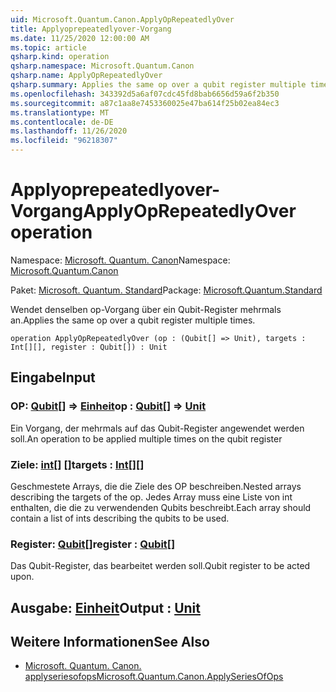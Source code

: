 ```yaml
---
uid: Microsoft.Quantum.Canon.ApplyOpRepeatedlyOver
title: Applyoprepeatedlyover-Vorgang
ms.date: 11/25/2020 12:00:00 AM
ms.topic: article
qsharp.kind: operation
qsharp.namespace: Microsoft.Quantum.Canon
qsharp.name: ApplyOpRepeatedlyOver
qsharp.summary: Applies the same op over a qubit register multiple times.
ms.openlocfilehash: 343392d5a6af07cdc45fd8bab6656d59a6f2b350
ms.sourcegitcommit: a87c1aa8e7453360025e47ba614f25b02ea84ec3
ms.translationtype: MT
ms.contentlocale: de-DE
ms.lasthandoff: 11/26/2020
ms.locfileid: "96218307"
---
```

# <a name="applyoprepeatedlyover-operation"></a><span data-ttu-id="d4435-102">Applyoprepeatedlyover-Vorgang</span><span class="sxs-lookup"><span data-stu-id="d4435-102">ApplyOpRepeatedlyOver operation</span></span>

<span data-ttu-id="d4435-103">Namespace: [Microsoft. Quantum. Canon](xref:Microsoft.Quantum.Canon)</span><span class="sxs-lookup"><span data-stu-id="d4435-103">Namespace: [Microsoft.Quantum.Canon](xref:Microsoft.Quantum.Canon)</span></span>

<span data-ttu-id="d4435-104">Paket: [Microsoft. Quantum. Standard](https://nuget.org/packages/Microsoft.Quantum.Standard)</span><span class="sxs-lookup"><span data-stu-id="d4435-104">Package: [Microsoft.Quantum.Standard](https://nuget.org/packages/Microsoft.Quantum.Standard)</span></span>


<span data-ttu-id="d4435-105">Wendet denselben op-Vorgang über ein Qubit-Register mehrmals an.</span><span class="sxs-lookup"><span data-stu-id="d4435-105">Applies the same op over a qubit register multiple times.</span></span>

```qsharp
operation ApplyOpRepeatedlyOver (op : (Qubit[] => Unit), targets : Int[][], register : Qubit[]) : Unit
```


## <a name="input"></a><span data-ttu-id="d4435-106">Eingabe</span><span class="sxs-lookup"><span data-stu-id="d4435-106">Input</span></span>

### <a name="op--qubit--unit"></a><span data-ttu-id="d4435-107">OP: [Qubit](xref:microsoft.quantum.lang-ref.qubit)[] => [Einheit](xref:microsoft.quantum.lang-ref.unit)</span><span class="sxs-lookup"><span data-stu-id="d4435-107">op : [Qubit](xref:microsoft.quantum.lang-ref.qubit)[] => [Unit](xref:microsoft.quantum.lang-ref.unit)</span></span> 

<span data-ttu-id="d4435-108">Ein Vorgang, der mehrmals auf das Qubit-Register angewendet werden soll.</span><span class="sxs-lookup"><span data-stu-id="d4435-108">An operation to be applied multiple times on the qubit register</span></span>


### <a name="targets--int"></a><span data-ttu-id="d4435-109">Ziele: [int](xref:microsoft.quantum.lang-ref.int)[] []</span><span class="sxs-lookup"><span data-stu-id="d4435-109">targets : [Int](xref:microsoft.quantum.lang-ref.int)[][]</span></span>

<span data-ttu-id="d4435-110">Geschmestete Arrays, die die Ziele des OP beschreiben.</span><span class="sxs-lookup"><span data-stu-id="d4435-110">Nested arrays describing the targets of the op.</span></span> <span data-ttu-id="d4435-111">Jedes Array muss eine Liste von int enthalten, die die zu verwendenden Qubits beschreibt.</span><span class="sxs-lookup"><span data-stu-id="d4435-111">Each array should contain a list of ints describing the qubits to be used.</span></span>


### <a name="register--qubit"></a><span data-ttu-id="d4435-112">Register: [Qubit](xref:microsoft.quantum.lang-ref.qubit)[]</span><span class="sxs-lookup"><span data-stu-id="d4435-112">register : [Qubit](xref:microsoft.quantum.lang-ref.qubit)[]</span></span>

<span data-ttu-id="d4435-113">Das Qubit-Register, das bearbeitet werden soll.</span><span class="sxs-lookup"><span data-stu-id="d4435-113">Qubit register to be acted upon.</span></span>



## <a name="output--unit"></a><span data-ttu-id="d4435-114">Ausgabe: [Einheit](xref:microsoft.quantum.lang-ref.unit)</span><span class="sxs-lookup"><span data-stu-id="d4435-114">Output : [Unit](xref:microsoft.quantum.lang-ref.unit)</span></span>



## <a name="see-also"></a><span data-ttu-id="d4435-115">Weitere Informationen</span><span class="sxs-lookup"><span data-stu-id="d4435-115">See Also</span></span>

- [<span data-ttu-id="d4435-116">Microsoft. Quantum. Canon. applyseriesofops</span><span class="sxs-lookup"><span data-stu-id="d4435-116">Microsoft.Quantum.Canon.ApplySeriesOfOps</span></span>](xref:Microsoft.Quantum.Canon.ApplySeriesOfOps)